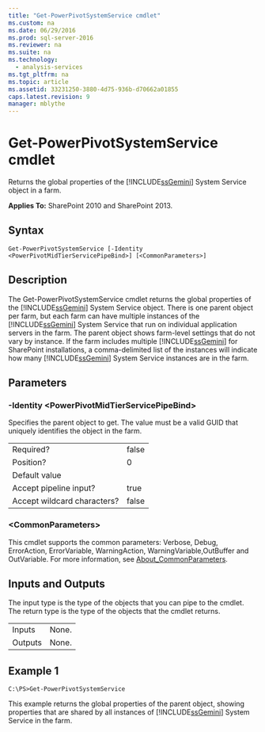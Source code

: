 ```yaml
---
title: "Get-PowerPivotSystemService cmdlet"
ms.custom: na
ms.date: 06/29/2016
ms.prod: sql-server-2016
ms.reviewer: na
ms.suite: na
ms.technology: 
  - analysis-services
ms.tgt_pltfrm: na
ms.topic: article
ms.assetid: 33231250-3880-4d75-936b-d70662a01855
caps.latest.revision: 9
manager: mblythe
---
```

# Get-PowerPivotSystemService cmdlet
Returns the global properties of the [!INCLUDE[ssGemini](../../Topics/TopicNameContainA/tokens/ssGemini_md.md)] System Service object in a farm.  
  
 **Applies To:** SharePoint 2010 and SharePoint 2013.  
  
## Syntax  
  
```  
Get-PowerPivotSystemService [-Identity <PowerPivotMidTierServicePipeBind>] [<CommonParameters>]  
```  
  
## Description  
 The Get-PowerPivotSystemService cmdlet returns the global properties of the [!INCLUDE[ssGemini](../../Topics/TopicNameContainA/tokens/ssGemini_md.md)] System Service object. There is one parent object per farm, but each farm can have multiple instances of the [!INCLUDE[ssGemini](../../Topics/TopicNameContainA/tokens/ssGemini_md.md)] System Service that run on individual application servers in the farm. The parent object shows farm-level settings that do not vary by instance. If the farm includes multiple [!INCLUDE[ssGemini](../../Topics/TopicNameContainA/tokens/ssGemini_md.md)] for SharePoint installations, a comma-delimited list of the instances will indicate how many [!INCLUDE[ssGemini](../../Topics/TopicNameContainA/tokens/ssGemini_md.md)] System Service instances are in the farm.  
  
## Parameters  
  
### -Identity <PowerPivotMidTierServicePipeBind\>  
 Specifies the parent object to get. The value must be a valid GUID that uniquely identifies the object in the farm.  
  
|||  
|-|-|  
|Required?|false|  
|Position?|0|  
|Default value||  
|Accept pipeline input?|true|  
|Accept wildcard characters?|false|  
  
### <CommonParameters\>  
 This cmdlet supports the common parameters: Verbose, Debug, ErrorAction, ErrorVariable, WarningAction, WarningVariable,OutBuffer and OutVariable. For more information, see [About_CommonParameters](http://go.microsoft.com/fwlink/?linkID=227825).  
  
## Inputs and Outputs  
 The input type is the type of the objects that you can pipe to the cmdlet. The return type is the type of the objects that the cmdlet returns.  
  
|||  
|-|-|  
|Inputs|None.|  
|Outputs|None.|  
  
## Example 1  
  
```  
C:\PS>Get-PowerPivotSystemService  
```  
  
 This example returns the global properties of the parent object, showing properties that are shared by all instances of [!INCLUDE[ssGemini](../../Topics/TopicNameContainA/tokens/ssGemini_md.md)] System Service in the farm.